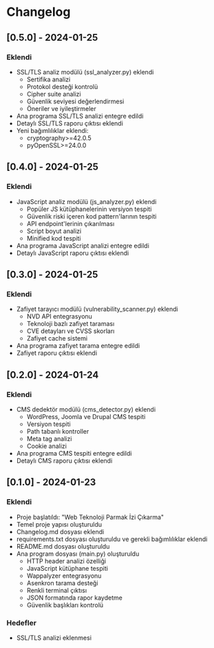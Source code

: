 # Changelog

## [0.5.0] - 2024-01-25

### Eklendi
- SSL/TLS analiz modülü (ssl_analyzer.py) eklendi
  - Sertifika analizi
  - Protokol desteği kontrolü
  - Cipher suite analizi
  - Güvenlik seviyesi değerlendirmesi
  - Öneriler ve iyileştirmeler
- Ana programa SSL/TLS analizi entegre edildi
- Detaylı SSL/TLS raporu çıktısı eklendi
- Yeni bağımlılıklar eklendi:
  - cryptography>=42.0.5
  - pyOpenSSL>=24.0.0

## [0.4.0] - 2024-01-25

### Eklendi
- JavaScript analiz modülü (js_analyzer.py) eklendi
  - Popüler JS kütüphanelerinin versiyon tespiti
  - Güvenlik riski içeren kod pattern'larının tespiti
  - API endpoint'lerinin çıkarılması
  - Script boyut analizi
  - Minified kod tespiti
- Ana programa JavaScript analizi entegre edildi
- Detaylı JavaScript raporu çıktısı eklendi

## [0.3.0] - 2024-01-25

### Eklendi
- Zafiyet tarayıcı modülü (vulnerability_scanner.py) eklendi
  - NVD API entegrasyonu
  - Teknoloji bazlı zafiyet taraması
  - CVE detayları ve CVSS skorları
  - Zafiyet cache sistemi
- Ana programa zafiyet tarama entegre edildi
- Zafiyet raporu çıktısı eklendi

## [0.2.0] - 2024-01-24

### Eklendi
- CMS dedektör modülü (cms_detector.py) eklendi
  - WordPress, Joomla ve Drupal CMS tespiti
  - Versiyon tespiti
  - Path tabanlı kontroller
  - Meta tag analizi
  - Cookie analizi
- Ana programa CMS tespiti entegre edildi
- Detaylı CMS raporu çıktısı eklendi

## [0.1.0] - 2024-01-23

### Eklendi
- Proje başlatıldı: "Web Teknoloji Parmak İzi Çıkarma"
- Temel proje yapısı oluşturuldu
- Changelog.md dosyası eklendi
- requirements.txt dosyası oluşturuldu ve gerekli bağımlılıklar eklendi
- README.md dosyası oluşturuldu
- Ana program dosyası (main.py) oluşturuldu
  - HTTP header analizi özelliği
  - JavaScript kütüphane tespiti
  - Wappalyzer entegrasyonu
  - Asenkron tarama desteği
  - Renkli terminal çıktısı
  - JSON formatında rapor kaydetme
  - Güvenlik başlıkları kontrolü

### Hedefler
- SSL/TLS analizi eklenmesi 